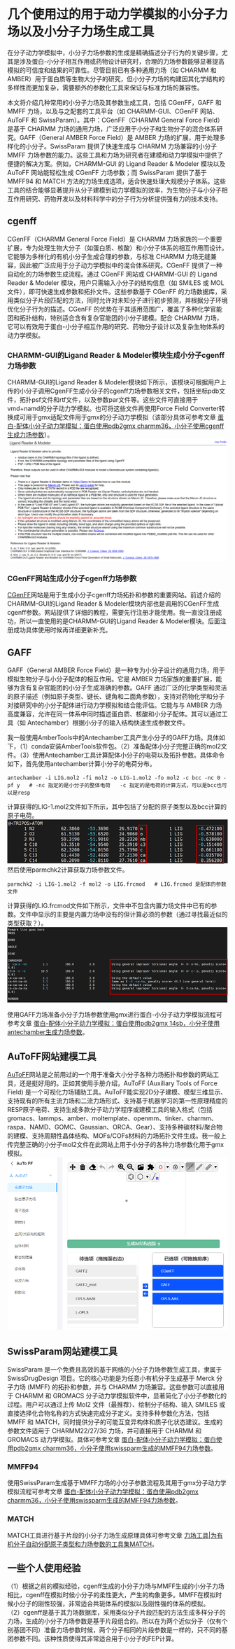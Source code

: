 # 几个使用过的用于动力学模拟的小分子力场以及小分子力场生成工具
在分子动力学模拟中，小分子力场参数的生成是精确描述分子行为的关键步骤，尤其是涉及蛋白-小分子相互作用或药物设计研究时，合理的力场参数能够显著提高模拟的可信度和结果的可靠性。尽管目前已有多种通用力场（如 CHARMM 和 AMBER）用于蛋白质等生物大分子的研究，但小分子力场的构建因其化学结构的多样性而更加复杂，需要额外的参数化工具来保证与标准力场的兼容性。  

本文将介绍几种常用的小分子力场及其参数生成工具，包括 CGenFF，GAFF 和 MMFF 力场，以及与之配套的工具平台（如 CHARMM-GUI、CGenFF 网站、AuToFF 和 SwissParam）。其中：CGenFF（CHARMM General Force Field）是基于 CHARMM 力场的通用力场，广泛应用于小分子和生物分子的混合体系研究。GAFF（General AMBER Force Field）是 AMBER 力场的扩展，用于处理多样化的小分子。SwissParam 提供了快速生成与 CHARMM 力场兼容的小分子 MMFF 力场参数的能力。这些工具和力场为研究者在建模和动力学模拟中提供了便捷的解决方案。例如，CHARMM-GUI 的 Ligand Reader & Modeler 模块以及 AuToFF 网站能轻松生成 CGenFF 力场参数；而 SwissParam 提供了基于 MMFF94 和 MATCH 方法的力场生成选项，适合快速处理大规模分子体系。这些工具的结合能够显著提升从分子建模到动力学模拟的效率，为生物分子与小分子相互作用研究、药物开发以及材料科学中的分子行为分析提供强有力的技术支持。  
## cgenff
CGenFF（CHARMM General Force Field）是 CHARMM 力场家族的一个重要扩展，专为处理生物大分子（如蛋白质、核酸）和小分子体系的相互作用而设计。它能够为多样化的有机小分子生成合理的参数，与标准 CHARMM 力场无缝兼容，因此被广泛应用于分子动力学模拟中的混合体系研究。CGenFF 提供了一种自动化的力场参数生成流程。通过 CGenFF 网站或 CHARMM-GUI 的 Ligand Reader & Modeler 模块，用户只需输入小分子的结构信息（如 SMILES 或 MOL 文件），即可快速生成参数和拓扑文件。这些参数基于 CGenFF 的力场数据库，采用类似分子片段匹配的方法，同时允许对未知分子进行初步预测，并根据分子环境优化分子行为的描述。CGenFF 的优势在于其适用范围广，覆盖了多种化学官能团和拓扑结构，特别适合含有复杂官能团的小分子建模。配合 CHARMM 力场，它可以有效用于蛋白-小分子相互作用的研究、药物分子设计以及复杂生物体系的动力学模拟。  
### CHARMM-GUI的Ligand Reader & Modeler模块生成小分子cgenff力场参数
CHARMM-GUI的Ligand Reader & Modeler模块如下所示，该模块可根据用户上传的小分子调用CgenFF生成小分子的cgenff力场参数相关文件，包括坐标pdb文件，拓扑psf文件和rtf文件，以及参数par文件等。这些文件可直接用于vmd+namd的分子动力学模拟。也可将这些文件再使用Force Field Converter转换成可用于gmx适配文件用于gmx的分子动力学模拟（该部分具体可参考文章 [蛋白-配体小分子动力学模拟：蛋白使用pdb2gmx charmm36，小分子使用cgenff生成力场参数](https://mp.weixin.qq.com/s/tUzBB9eQRDQHMnC7uaI_yA)）。  
![](几个使用过的用于动力学模拟的小分子力场以及小分子力场生成工具/几个使用过的用于动力学模拟的小分子力场以及小分子力场生成工具_2024-12-21-17-30-34.png)  
### CGenFF网站生成小分子cgenff力场参数
[CGenFF](https://cgenff.com/)网站是用于生成小分子cgenff力场拓扑和参数的重要网站。前述介绍的CHARMM-GUI的Ligand Reader & Modeler模块内部也是调用的CGenFF生成cgenff参数。网站提供了详细的教程，需要先行注册才能使用。我一直没注册成功，所以一直使用的是CHARMM-GUI的Ligand Reader & Modeler模块。后面注册成功具体使用时候再详细更新补充。  
## GAFF
GAFF（General AMBER Force Field）是一种专为小分子设计的通用力场，用于模拟生物分子与小分子配体的相互作用。它是 AMBER 力场家族的重要扩展，能够为含有复杂官能团的小分子生成准确的参数。GAFF 通过广泛的化学类型和灵活的原子描述（例如原子类型、键长、键角和二面角参数），支持对药物化学和分子对接研究中的小分子配体进行动力学模拟和结合能评估。它能与与 AMBER 力场高度兼容，允许在同一体系中同时描述蛋白质、核酸和小分子配体。其可以通过工具（如 Antechamber）根据小分子的输入结构快速生成参数文件。  

我一般使用AmberTools中的Antechamber工具产生小分子的GAFF力场。具体如下，（1）conda安装AmberTools软件包。（2）准备配体小分子完整正确的mol2文件。（3）使用Antechamber工具计算配体小分子的电荷以及拓扑参数。具体命令如下，首先使用antechamber计算小分子的电荷分布。  
```shell
antechamber -i LIG.mol2 -fi mol2 -o LIG-1.mol2 -fo mol2 -c bcc -nc 0 -pf y   # -nc 指定的是小分子的整体电荷   -c 指定的是电荷的计算方式，可以是bcc也可以是resp  
```
计算获得的LIG-1.mol2文件如下所示，其中包括了分配的原子类型以及bcc计算的原子电荷。  
![](几个使用过的用于动力学模拟的小分子力场以及小分子力场生成工具/几个使用过的用于动力学模拟的小分子力场以及小分子力场生成工具_2024-12-28-11-20-28.png)  
然后使用parmchk2计算获取力场参数文件。  
```shell
parmchk2 -i LIG-1.mol2 -f mol2 -o LIG.frcmod   # LIG.frcmod 是配体的参数文件
```
计算获得的LIG.frcmod文件如下所示，文件中不包含内置力场文件中已有的参数。文件中显示的主要是内置力场中没有的但计算必须的参数（通过寻找最近似的类型获取？）。  
![](几个使用过的用于动力学模拟的小分子力场以及小分子力场生成工具/几个使用过的用于动力学模拟的小分子力场以及小分子力场生成工具_2024-12-28-11-25-54.png)  

使用GAFF力场准备小分子力场参数使用gmx进行蛋白-小分子动力学模拟流程可参考文章 [蛋白-配体小分子动力学模拟：蛋白使用pdb2gmx 14sb，小分子使用antechamber生成力场参数](https://mp.weixin.qq.com/s/6sapf8OH2KlLeV4I4ohsCg)。  
## AuToFF网站建模工具
[AuToFF](https://cloud.hzwtech.com/web/product-service?id=36)网站是之前用过的一个用于准备大小分子各种力场拓扑和参数的网站工具，还是挺好用的。正如其使用手册介绍，AuToFF (Auxiliary Tools of Force Field) 是一个可视化力场辅助工具。AuToFF能实现2D分子建模、模型三维显示、支持现有的所有主流力场和二流力场形式、支持基于机器学习的第一性原理精度的RESP原子电荷、支持生成多款分子动力学程序或建模工具的输入格式（包括gromacs、lammps、amber、moltemplate、openmm、tinker、charmm、raspa、NAMD、GOMC、Gaussian、ORCA、Gear）、支持多种碳材料/聚合物的建模、支持周期性晶体结构、MOFs/COFs材料的力场拓扑文件生成。我一般上传完整正确的小分子mol2文件在此网站上用于小分子的各种力场参数化用于gmx模拟。    
![](几个使用过的用于动力学模拟的小分子力场以及小分子力场生成工具/几个使用过的用于动力学模拟的小分子力场以及小分子力场生成工具_2024-12-21-18-07-50.png)   
## SwissParam网站建模工具
SwissParam 是一个免费且高效的基于网络的小分子力场参数生成工具，隶属于 SwissDrugDesign 项目。它的核心功能是为任意小有机分子生成基于 Merck 分子力场 (MMFF) 的拓扑和参数，并与 CHARMM 力场兼容。这些参数可以直接用于 CHARMM 和 GROMACS 分子动力学模拟软件中，显著简化了小分子参数化的过程。用户可以通过上传 Mol2 文件（最推荐）、绘制分子结构、输入 SMILES 或直接选择化合物名称的方式快速完成分子定义。支持多种参数化方法，包括 MMFF 和 MATCH，同时提供分子的可能互变异构体和质子化状态建议。生成的参数文件适用于 CHARMM22/27/36 力场，并可直接用于 CHARMM 和 GROMACS 动力学模拟。具体可参考文章 [蛋白-配体小分子动力学模拟：蛋白使用pdb2gmx charmm36，小分子使用swissparm生成的MMFF94力场参数](https://mp.weixin.qq.com/s/O7vRQ5AHHSrNtDAoCsiZWw)。  
### MMFF94
使用SwissParam生成基于MMFF力场的小分子参数流程及其用于gmx分子动力学模拟流程可参考文章 [蛋白-配体小分子动力学模拟：蛋白使用pdb2gmx charmm36，小分子使用swissparm生成的MMFF94力场参数](https://mp.weixin.qq.com/s/O7vRQ5AHHSrNtDAoCsiZWw)。  
### MATCH
MATCH工具进行基于片段的小分子力场生成原理具体可参考文章 [力场工具|为有机分子自动分配原子类型和力场参数的工具集MATCH](https://mp.weixin.qq.com/s/bQVsc-TphDan-WXrUQw0Xw)。  
## 一些个人使用经验
（1）根据之前的模拟经验，cgenff生成的小分子力场与MMFF生成的小分子力场相比，cgenff在模拟时候小分子的柔性更大，产生的构象更多。MMFF在模拟时候小分子的刚性较强，非常适合共轭体系的模拟以及刚性强的体系的模拟。  
（2）cgenff是基于其力场数据库，采用类似分子片段匹配的方法生成多样分子的力场，生成的小分子力场参数是基于片段组合的。所以在为两个近似分子（仅有个别基团不同）准备力场参数时候，两个分子相同的片段参数是一样的，只不同的基团参数不同。该种性质使得其非常适合用于小分子的FEP计算。  